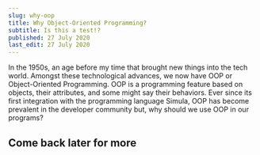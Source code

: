 ```yaml
---
slug: why-oop
title: Why Object-Oriented Programming?
subtitle: Is this a test!?
published: 27 July 2020
last_edit: 27 July 2020
---
```


In the 1950s, an age before my time that brought new things into the tech world. Amongst these technological advances, we now have OOP or Object-Oriented Programming. OOP is a programming feature based on objects, their attributes, and some might say their behaviors. Ever since its first integration with the programming language Simula, OOP has become prevalent in the developer community but, why should we use OOP in our programs?


## Come back later for more
